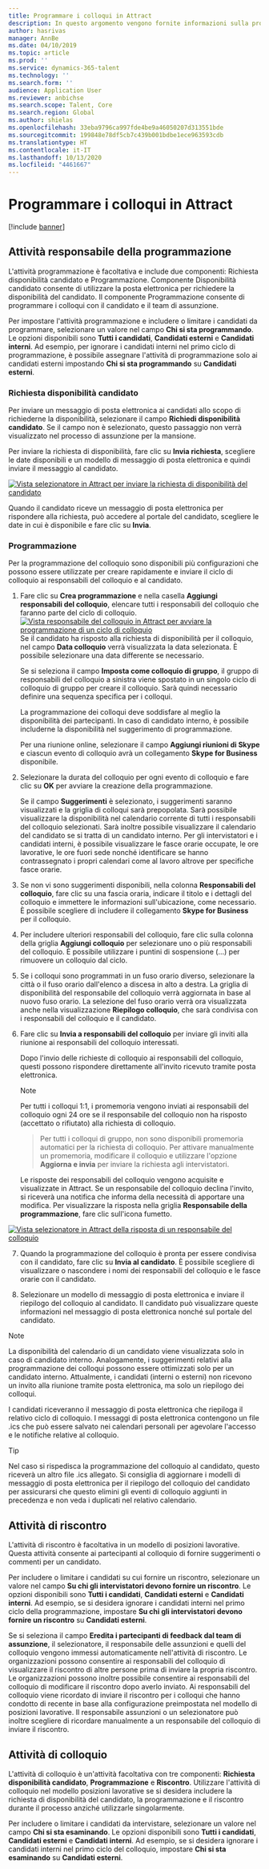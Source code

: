```yaml
---
title: Programmare i colloqui in Attract
description: In questo argomento vengono fornite informazioni sulla programmazione del colloquio e sulle attività di riscontro in Attract.
author: hasrivas
manager: AnnBe
ms.date: 04/10/2019
ms.topic: article
ms.prod: ''
ms.service: dynamics-365-talent
ms.technology: ''
ms.search.form: ''
audience: Application User
ms.reviewer: anbichse
ms.search.scope: Talent, Core
ms.search.region: Global
ms.author: shielas
ms.openlocfilehash: 33eba9796ca997fde4be9a46050207d313551bde
ms.sourcegitcommit: 199848e78df5cb7c439b001bdbe1ece963593cdb
ms.translationtype: HT
ms.contentlocale: it-IT
ms.lasthandoff: 10/13/2020
ms.locfileid: "4461667"
---
```

# <a name="schedule-interviews-in-attract"></a>Programmare i colloqui in Attract

[!include [banner](includes/banner.md)]

## <a name="scheduler-activity"></a>Attività responsabile della programmazione

L'attività programmazione è facoltativa e include due componenti: Richiesta disponibilità candidato e Programmazione. Componente Disponibilità candidato consente di utilizzare la posta elettronica per richiedere la disponibilità del candidato. Il componente Programmazione consente di programmare i colloqui con il candidato e il team di assunzione.

Per impostare l'attività programmazione e includere o limitare i candidati da programmare, selezionare un valore nel campo **Chi si sta programmando**. Le opzioni disponibili sono **Tutti i candidati**, **Candidati esterni** e **Candidati interni**. Ad esempio, per ignorare i candidati interni nel primo ciclo di programmazione, è possibile assegnare l'attività di programmazione solo ai candidati esterni impostando **Chi si sta programmando** su **Candidati esterni**.

### <a name="candidate-availability-request"></a>Richiesta disponibilità candidato

Per inviare un messaggio di posta elettronica ai candidati allo scopo di richiederne la disponibilità, selezionare il campo **Richiedi disponibilità candidato**. Se il campo non è selezionato, questo passaggio non verrà visualizzato nel processo di assunzione per la mansione.

Per inviare la richiesta di disponibilità, fare clic su **Invia richiesta**, scegliere le date disponibili e un modello di messaggio di posta elettronica e quindi inviare il messaggio al candidato.

[![Vista selezionatore in Attract per inviare la richiesta di disponibilità del candidato](./media/scheduler-candidate-request.png)](./media/scheduler-candidate-request.png)

Quando il candidato riceve un messaggio di posta elettronica per rispondere alla richiesta, può accedere al portale del candidato, scegliere le date in cui è disponibile e fare clic su **Invia**.

### <a name="schedule"></a>Programmazione
Per la programmazione del colloquio sono disponibili più configurazioni che possono essere utilizzate per creare rapidamente e inviare il ciclo di colloquio ai responsabili del colloquio e al candidato.

1. Fare clic su **Crea programmazione** e nella casella **Aggiungi responsabili del colloquio**, elencare tutti i responsabili del colloquio che faranno parte del ciclo di colloquio.
[![Vista responsabile del colloquio in Attract per avviare la programmazione di un ciclo di colloquio](./media/schedule-start-over.png)](./media/schedule-start-over.png)   
    Se il candidato ha risposto alla richiesta di disponibilità per il colloquio, nel campo **Data colloquio** verrà visualizzata la data selezionata. È possibile selezionare una data differente se necessario.
    
    Se si seleziona il campo **Imposta come colloquio di gruppo**, il gruppo di responsabili del colloquio a sinistra viene spostato in un singolo ciclo di colloquio di gruppo per creare il colloquio. Sarà quindi necessario definire una sequenza specifica per i colloqui.
    
    La programmazione dei colloqui deve soddisfare al meglio la disponibilità dei partecipanti. In caso di candidato interno, è possibile includerne la disponibilità nel suggerimento di programmazione.
    
    Per una riunione online, selezionare il campo **Aggiungi riunioni di Skype** e ciascun evento di colloquio avrà un collegamento **Skype for Business** disponibile.

2. Selezionare la durata del colloquio per ogni evento di colloquio e fare clic su **OK** per avviare la creazione della programmazione.

    Se il campo **Suggerimenti** è selezionato, i suggerimenti saranno visualizzati e la griglia di colloqui sarà prepopolata. Sarà possibile visualizzare la disponibilità nel calendario corrente di tutti i responsabili del colloquio selezionati. Sarà inoltre possibile visualizzare il calendario del candidato se si tratta di un candidato interno. Per gli intervistatori e i candidati interni, è possibile visualizzare le fasce orarie occupate, le ore lavorative, le ore fuori sede nonché identificare se hanno contrassegnato i propri calendari come al lavoro altrove per specifiche fasce orarie. 

3. Se non vi sono suggerimenti disponibili, nella colonna **Responsabili del colloquio**, fare clic su una fascia oraria, indicare il titolo e i dettagli del colloquio e immettere le informazioni sull'ubicazione, come necessario. È possibile scegliere di includere il collegamento **Skype for Business** per il colloquio.

4. Per includere ulteriori responsabili del colloquio, fare clic sulla colonna della griglia **Aggiungi colloquio** per selezionare uno o più responsabili del colloquio. È possibile utilizzare i puntini di sospensione (...) per rimuovere un colloquio dal ciclo.
    
5. Se i colloqui sono programmati in un fuso orario diverso, selezionare la città o il fuso orario dall'elenco a discesa in alto a destra. La griglia di disponibilità del responsabile del colloquio verrà aggiornata in base al nuovo fuso orario. La selezione del fuso orario verrà ora visualizzata anche nella visualizzazione **Riepilogo colloquio**, che sarà condivisa con i responsabili del colloquio e il candidato. 

6. Fare clic su **Invia a responsabili del colloquio** per inviare gli inviti alla riunione ai responsabili del colloquio interessati.

    Dopo l'invio delle richieste di colloquio ai responsabili del colloquio, questi possono rispondere direttamente all'invito ricevuto tramite posta elettronica.

    >[!NOTE]
    > Per tutti i colloqui 1:1, i promemoria vengono inviati ai responsabili del colloquio ogni 24 ore se il responsabile del colloquio non ha risposto (accettato o rifiutato) alla richiesta di colloquio.

    > Per tutti i colloqui di gruppo, non sono disponibili promemoria automatici per la richiesta di colloquio. Per attivare manualmente un promemoria, modificare il colloquio e utilizzare l'opzione **Aggiorna e invia** per inviare la richiesta agli intervistatori.

    Le risposte dei responsabili del colloquio vengono acquisite e visualizzate in Attract. Se un responsabile del colloquio declina l'invito, si riceverà una notifica che informa della necessità di apportare una modifica. Per visualizzare la risposta nella griglia **Responsabile della programmazione**, fare clic sull'icona fumetto.

[![Vista selezionatore in Attract della risposta di un responsabile del colloquio](./media/schedule-interviewer-response2.png)](./media/schedule-interviewer-response2.png)

7. Quando la programmazione del colloquio è pronta per essere condivisa con il candidato, fare clic su **Invia al candidato**. È possibile scegliere di visualizzare o nascondere i nomi dei responsabili del colloquio e le fasce orarie con il candidato.

8. Selezionare un modello di messaggio di posta elettronica e inviare il riepilogo del colloquio al candidato. Il candidato può visualizzare queste informazioni nel messaggio di posta elettronica nonché sul portale del candidato.
    
>[!NOTE] 
> La disponibilità del calendario di un candidato viene visualizzata solo in caso di candidato interno. Analogamente, i suggerimenti relativi alla programmazione dei colloqui possono essere ottimizzati solo per un candidato interno. Attualmente, i candidati (interni o esterni) non ricevono un invito alla riunione tramite posta elettronica, ma solo un riepilogo dei colloqui.

I candidati riceveranno il messaggio di posta elettronica che riepiloga il relativo ciclo di colloquio. I messaggi di posta elettronica contengono un file .ics che può essere salvato nei calendari personali per agevolare l'accesso e le notifiche relative al colloquio.

>[!TIP] 
> Nel caso si rispedisca la programmazione del colloquio al candidato, questo riceverà un altro file .ics allegato. Si consiglia di aggiornare i modelli di messaggio di posta elettronica per il riepilogo del colloquio del candidato per assicurarsi che questo elimini gli eventi di colloquio aggiunti in precedenza e non veda i duplicati nel relativo calendario. 

## <a name="feedback-activity"></a>Attività di riscontro

L'attività di riscontro è facoltativa in un modello di posizioni lavorative. Questa attività consente ai partecipanti al colloquio di fornire suggerimenti o commenti per un candidato. 

Per includere o limitare i candidati su cui fornire un riscontro, selezionare un valore nel campo **Su chi gli intervistatori devono fornire un riscontro**.  Le opzioni disponibili sono **Tutti i candidati**, **Candidati esterni** e **Candidati interni**. Ad esempio, se si desidera ignorare i candidati interni nel primo ciclo della programmazione, impostare **Su chi gli intervistatori devono fornire un riscontro** su **Candidati esterni**.

Se si seleziona il campo **Eredita i partecipanti di feedback dal team di assunzione**, il selezionatore, il responsabile delle assunzioni e quelli del colloquio vengono immessi automaticamente nell'attività di riscontro. Le organizzazioni possono consentire ai responsabili del colloquio di visualizzare il riscontro di altre persone prima di inviare la propria riscontro. Le organizzazioni possono inoltre possibile consentire ai responsabili del colloquio di modificare il riscontro dopo averlo inviato. Ai responsabili del colloquio viene ricordato di inviare il riscontro per i colloqui che hanno condotto di recente in base alla configurazione preimpostata nel modello di posizioni lavorative. Il responsabile assunzioni o un selezionatore può inoltre scegliere di ricordare manualmente a un responsabile del colloquio di inviare il riscontro.

## <a name="interview-activity"></a>Attività di colloquio

L'attività di colloquio è un'attività facoltativa con tre componenti: **Richiesta disponibilità candidato**, **Programmazione** e **Riscontro**. Utilizzare l'attività di colloquio nel modello posizioni lavorative se si desidera includere la richiesta di disponibilità del candidato, la programmazione e il riscontro durante il processo anziché utilizzarle singolarmente.

Per includere o limitare i candidati da intervistare, selezionare un valore nel campo **Chi si sta esaminando**. Le opzioni disponibili sono **Tutti i candidati**, **Candidati esterni** e **Candidati interni**. Ad esempio, se si desidera ignorare i candidati interni nel primo ciclo del colloquio, impostare **Chi si sta esaminando** su **Candidati esterni**.
